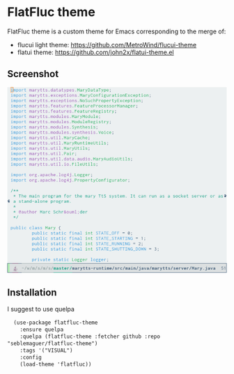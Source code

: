 # FlatFluc theme

FlatFluc theme is a custom theme for Emacs corresponding to the merge of:
  - flucui light theme: https://github.com/MetroWind/flucui-theme
  - flatui theme: https://github.com/john2x/flatui-theme.el

## Screenshot

![Screenshot](shot.png)

## Installation

I suggest to use quelpa

```elisp
  (use-package flatfluc-theme
    :ensure quelpa
    :quelpa (flatfluc-theme :fetcher github :repo "seblemaguer/flatfluc-theme")
    :tags '("VISUAL")
    :config
    (load-theme 'flatfluc))
```
